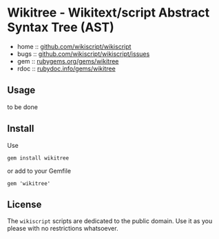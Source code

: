 # Wikitree - Wikitext/script Abstract Syntax Tree (AST)


* home  :: [github.com/wikiscript/wikiscript](https://github.com/wikiscript/wikiscript)
* bugs  :: [github.com/wikiscript/wikiscript/issues](https://github.com/wikiscript/wikiscript/issues)
* gem   :: [rubygems.org/gems/wikitree](https://rubygems.org/gems/wikitree)
* rdoc  :: [rubydoc.info/gems/wikitree](http://rubydoc.info/gems/wikitree)


## Usage


to be done




## Install

Use

    gem install wikitree

or add to your Gemfile

    gem 'wikitree'


## License

The `wikiscript` scripts are dedicated to the public domain.
Use it as you please with no restrictions whatsoever.
